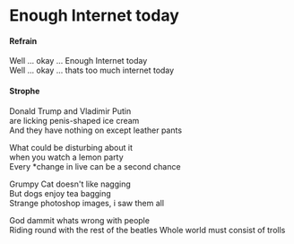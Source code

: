 # Enough Internet today

#### Refrain

Well ... okay ... Enough Internet today  
Well ... okay ... thats too much internet today

#### Strophe

Donald Trump and Vladimir Putin  
are licking penis-shaped ice cream  
And they have nothing on except leather pants

What could be disturbing about it  
when you watch a lemon party  
Every *change in live can be a second chance

Grumpy Cat doesn't like nagging  
But dogs enjoy tea bagging  
Strange photoshop images, i saw them all

God dammit whats wrong with people  
Riding round with the rest of the beatles
Whole world must consist of trolls
